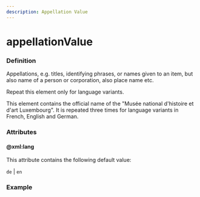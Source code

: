 ```yaml
---
description: Appellation Value
---
```


# appellationValue

### Definition

Appellations, e.g. titles, identifying phrases, or names given to an item, but also name of a person or corporation, also place name etc.

Repeat this element only for language variants.

This element contains the official name of the "Musée national d'histoire et d'art Luxembourg". It is repeated three times for language variants in French, English and German.

### Attributes

#### @xml:lang

This attribute contains the following default value:

`de` \| `en`

### Example

```markup

```

